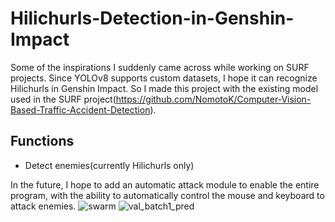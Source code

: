# Hilichurls-Detection-in-Genshin-Impact

Some of the inspirations I suddenly came across while working on SURF projects. Since YOLOv8 supports custom datasets, I hope it can recognize Hilichurls in Genshin Impact. So I made this project with the existing model used in the SURF project(https://github.com/NomotoK/Computer-Vision-Based-Traffic-Accident-Detection). 

## Functions
- Detect enemies(currently Hilichurls only)


In the future, I hope to add an automatic attack module to enable the entire program, with the ability to automatically control the mouse and keyboard to attack enemies.
![swarm](https://github.com/NomotoK/Hilichurls-Detection-in-Genshin-Impact/assets/99944622/15af9258-fc93-4201-a1a2-4ea6d23326aa)
![val_batch1_pred](https://github.com/NomotoK/Hilichurls-Detection-in-Genshin-Impact/assets/99944622/14772689-8032-424f-a282-e4286532cf8a)

